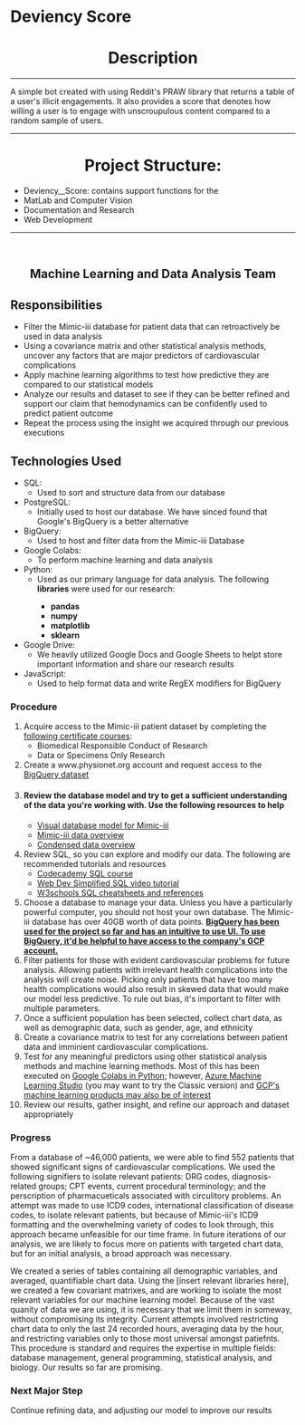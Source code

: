 # Deviency Score
<h1 align = "center">Description</h1>
<hr />

<p>
A simple bot created with using Reddit's PRAW library that returns a table of a user's illicit engagements. It also provides a score that denotes how willing a user is to engage with unscroupulous content compared to a random sample of users.
</p>
  
<hr />
<h1 align = "center">
    Project Structure:
  </h1>
 <ul>
  <li>
    Deviency__Score: contains support functions for the 
  </li>
  <li>
    MatLab and Computer Vision
  </li>
  <li>
    Documentation and Research
  </li>
  <li>
    Web Development
  </li>
</ul>

<!--MACHINE LEARNING AND DATA ANALYSIS TEAM --> 

<hr />
<br />
<h2 align = "center">
   Machine Learning and Data Analysis Team
</h2>
  

<h2>Responsibilities</h2>

  <!--RESPONSIBILITIES --> 
  
  <ul>
    <li>
      Filter the Mimic-iii database for patient data that can retroactively be used in data analysis
    </li>
    <li>
      Using a covariance matrix and other statistical analysis methods, uncover any factors that are major predictors of cardiovascular complications
    </li>
    <li>
      Apply machine learning algorithms to test how predictive they are compared to our statistical models
    </li>
    <li>
      Analyze our results and dataset to see if they can be better refined and support our claim that hemodynamics can be confidently used to predict patient outcome
    </li>
    <li>
      Repeat the process using the insight we acquired through our previous executions
    </li>
  </ul>
  
<h2>Technologies Used</h2>
  <!--RESPONSIBILITIES --> 
  
  <ul>
      <li>
        SQL:
        <ul>
          <li>Used to sort and structure data from our database</li>
        </ul>
      </li>
      <li>
        PostgreSQL:
        <ul>
          <li>Initially used to host our database. We have sinced found that Google's BigQuery is a better alternative
        </ul>
      </li>
      <li>
        BigQuery:
        <ul>
          <li>Used to host and filter data from the Mimic-iii Database</li>
        </ul>
      </li>
      <li>
        Google Colabs:
        <ul>
          <li>To perform machine learning and data analysis</li>
        </ul>
      </li>
      <li>
        Python:
        <ul>
          <li>Used as our primary language for data analysis. The following <strong>libraries</strong> were used for our research:</li>
            <ul>
              <strong><li>pandas</li>
                      <li>numpy</li>
                      <li>matplotlib</li>
                      <li>sklearn</li>
              </strong>
            </ul>
        </ul>
      </li>
      <li>
        Google Drive:
        <ul>
          <li>We heavily utilized Google Docs and Google Sheets to helpt store important information and share our research results</li>
        </ul>
      </li>
      <li>
        JavaScript:
        <ul>
          <li>Used to help format data and write RegEX modifiers for BigQuery</li>
        </ul>
      </li>
</ul>
  
<h3>Procedure</h3>
  <!-- PROCEDURES --> 
    <ol>
      <li>
        Acquire access to the Mimic-iii patient dataset by completing the <a href = 'https://physionet.org/about/citi-course/'>following certificate courses</a>:
          <ul>
            <li>Biomedical Responsible Conduct of Research</li>
            <li>Data or Specimens Only Research</li>
        </ul>
      </li>
      <li>
        Create a www.physionet.org account and request access to the <a href = 'https://physionet.org/content/mimiciii/1.4/'>BigQuery dataset</a>
      </li>
      <li>
        <h4>Review the database model and try to get a sufficient understanding of the data you're working with. Use the following resources to help </h4>
        <ul>
          <li>
            <a href = 'https://cloud.githubusercontent.com/assets/26095093/23737659/454872b0-0449-11e7-987d-639b0415dca4.png'>Visual database model for Mimic-iii</a>
          </li>
          <li>
            <a href = 'https://mimic.mit.edu/docs/iii/tables/'>Mimic-iii data overview</a>
          </li>
          <li>
           <a href = 'https://docs.google.com/document/d/1XnAVE6ZXsflZ1EFHavjIf97n4u9s5m-veTv88jRoR9A/edit?usp=sharing'>Condensed data overview</a>
          </li>
        </ul>
      </li>
      <li>
        Review SQL, so you can explore and modify our data. The following are recommended tutorials and resources
        <ul>
          <li><a href = "https://www.codecademy.com/learn/learn-sql">Codecademy SQL course</a></li>
          <li><a href = "https://www.youtube.com/watch?v=p3qvj9hO_Bo">Web Dev Simplified SQL video tutorial</a></li>
          <li><a href= "https://www.w3schools.com/sql/default.asp">W3schools SQL cheatsheets and references </a></li>
        </ul>
      </li>
      <li>
        Choose a database to manage your data. Unless you have a particularly powerful computer, you should not host your own database. The Mimic-iii database has over 40GB worth of data points. <strong><a href = "https://cloud.google.com/bigquery/?utm_source=google&utm_medium=cpc&utm_campaign=emea-gb-all-en-dr-skws-all-solutions-trial-e-gcp-1010042&utm_content=text-ad-none-any-DEV_c-CRE_335630919804-ADGP_Hybrid%20%7C%20SKWS%20-%20EXA%20%7C%20Txt%20~%20Data%20Analytics%20~%20BigQuery%23v4-KWID_43700053283638057-kwd-47616965283-userloc_1007978&utm_term=KW_bigquery-NET_g-PLAC_&ds_rl=1242850&ds_rl=1245734&ds_rl=1242850&ds_rl=1245734&gclid=EAIaIQobChMI7ruNvrfx8QIVafx3Ch10NAgCEAAYASAAEgKph_D_BwE&gclsrc=aw.ds">BigQuery has been used for the project so far and has an intuitive to use UI. To use BigQuery, it'd be helpful to have access to the company's GCP account.</a></strong>
      </li>
      <li>
        Filter patients for those with evident cardiovascular problems for future analysis. Allowing patients with irrelevant health complications into the analysis will create noise. Picking only patients that have too many health complications would also result in skewed data that would make our model less predictive. To rule out bias, it's important to filter with multiple parameters.
      </li>
      <li>
        Once a sufficient population has been selected, collect chart data, as well as demographic data, such as gender, age, and ethnicity
      </li>
      <li>
        Create a covariance matrix to test for any correlations between patient data and imminient cardiovascular complications. 
      </li>
      <li>
        Test for any meaningful predictors using other statistical analysis methods and machine learning methods. Most of this has been executed on <a href = "https://colab.research.google.com/?utm_source=scs-index">Google Colabs in Python</a>; however, <a href = "https://azure.microsoft.com/en-us/services/machine-learning/">Azure Machine Learning Studio</a> (you may want to try the Classic version) and <a href = "https://www.google.com/search?q=gcp+machine+learnign&oq=gcp+machine+learnign&aqs=edge..69i57j0i22i30l2.13419j0j4&sourceid=chrome&ie=UTF-8">GCP's machine learning products may also be of interest</a>
      </li>
      <li>
        Review our results, gather insight, and refine our approach and dataset appropriately
      </li>
    </ol>
  
  
<h3>Progress</h3>
  <!--PROGRESS --> 
  
  <p>
    From a database of ~46,000 patients, we were able to find 552 patients that showed significant signs of cardiovascular complications. We used the following signifiers to isolate relevant patients: DRG codes, diagnosis-related groups; CPT events, current procedural terminology; and the perscription of pharmacueticals associated with circulitory problems. An attempt was made to use ICD9 codes, international classification of disease codes, to isolate relevant patients, but because of Mimic-iii's ICD9 formatting and the overwhelming variety of codes to look through, this approach became unfeasible for our time frame. In future iterations of our analysis, we are likely to focus more on patients with targeted chart data, but for an initial analysis, a broad approach was necessary.
  </p>
  <p>
    We created a series of tables containing all demographic variables, and averaged, quantifiable chart data. Using the [insert relevant libraries here], we created a few covariant matrixes, and are working to isolate the most relevant variables for our machine learning model. Because of the vast quanity of data we are using, it is necessary that we limit them in someway, without compromising its integrity. Current attempts involved restricting chart data to only the last 24 recorded hours, averaging data by the hour, and restricting variables only to those most universal amongst patiefnts. This procedure is standard and requires the expertise in multiple fields: database management, general programming, statistical analysis, and biology. Our results so far are promising.
  </p>
<h3>Next Major Step</h3></li>
Continue refining data, and adjusting our model to improve our results

